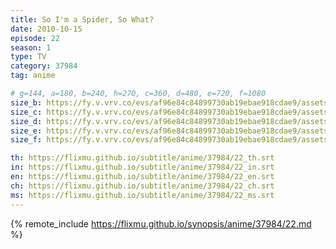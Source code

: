 ```yaml
---
title: So I'm a Spider, So What?
date: 2010-10-15
episode: 22
season: 1
type: TV
category: 37984
tag: anime

# g=144, a=180, b=240, h=270, c=360, d=480, e=720, f=1080
size_b: https://fy.v.vrv.co/evs/af96e84c84899730ab19ebae918cdae9/assets/cb8bacc3299a7397ef4ad6e48ea52456_4082384.mp4
size_c: https://fy.v.vrv.co/evs/af96e84c84899730ab19ebae918cdae9/assets/cb8bacc3299a7397ef4ad6e48ea52456_4082383.mp4
size_d: https://fy.v.vrv.co/evs/af96e84c84899730ab19ebae918cdae9/assets/cb8bacc3299a7397ef4ad6e48ea52456_4082385.mp4
size_e: https://fy.v.vrv.co/evs/af96e84c84899730ab19ebae918cdae9/assets/cb8bacc3299a7397ef4ad6e48ea52456_4082386.mp4
size_f: https://fy.v.vrv.co/evs/af96e84c84899730ab19ebae918cdae9/assets/cb8bacc3299a7397ef4ad6e48ea52456_4082387.mp4

th: https://flixmu.github.io/subtitle/anime/37984/22_th.srt
in: https://flixmu.github.io/subtitle/anime/37984/22_in.srt
en: https://flixmu.github.io/subtitle/anime/37984/22_en.srt
ch: https://flixmu.github.io/subtitle/anime/37984/22_ch.srt
ms: https://flixmu.github.io/subtitle/anime/37984/22_ms.srt
---
```

{% remote_include https://flixmu.github.io/synopsis/anime/37984/22.md %}
